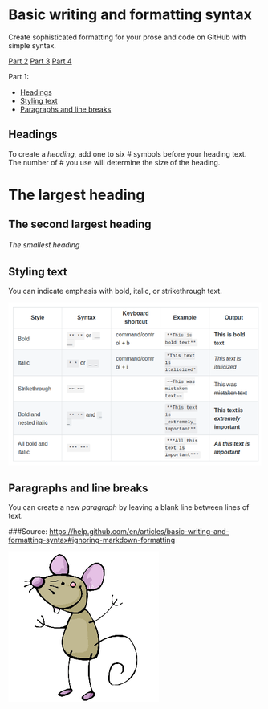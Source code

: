 
# Basic writing and formatting syntax

Create sophisticated formatting for your prose and code on GitHub with simple syntax.

[Part 2](Part2.md)
[Part 3](Part3.md)
[Part 4](Part4.md)

Part 1:

- [Headings](#Headings)
- [Styling text](#Styling-text)
- [Paragraphs and line breaks](#Paragraphs-and-line-breaks")



## Headings

To create a *heading*, add one to six \# symbols before your heading text. 
The number of \# you use will determine the size of the heading.


# The largest heading
## The second largest heading
###### The smallest heading

## Styling text

You can indicate emphasis with bold, italic, or strikethrough text.

![stylingText](Capture.png)

## Paragraphs and line breaks

You can create a new *paragraph* by leaving a blank line between lines of text.



###Source: https://help.github.com/en/articles/basic-writing-and-formatting-syntax#ignoring-markdown-formatting



![stylingText](souris.gif)

